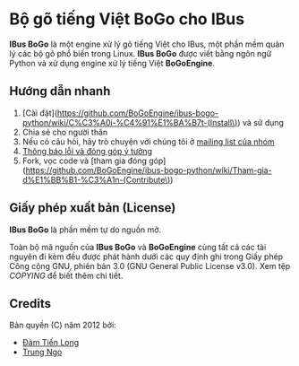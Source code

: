 # Bộ gõ tiếng Việt BoGo cho IBus

**IBus BoGo** là một engine xử lý gõ tiếng Việt cho IBus, một phần mềm quản lý các bộ gõ phổ biến trong Linux.
**IBus BoGo** được viết bằng ngôn ngữ Python và xử dụng engine xử lý
tiếng Việt **BoGoEngine**.

## Hướng dẫn nhanh

1. [Cài đặt](https://github.com/BoGoEngine/ibus-bogo-python/wiki/C%C3%A0i-%C4%91%E1%BA%B7t-(Install\)) và sử dụng
2. Chia sẻ cho người thân
3. Nếu có câu hỏi, hãy trò chuyện với chúng tôi ở [mailing list của nhóm](bogoengine-dev@googlegroups.com)
4. [Thông báo lỗi và đóng góp ý tưởng](https://github.com/BoGoEngine/ibus-bogo-python/issues?state=open)
5. Fork, vọc code và [tham gia đóng góp](https://github.com/BoGoEngine/ibus-bogo-python/wiki/Tham-gia-d%E1%BB%B1-%C3%A1n-(Contribute\))

## Giấy phép xuất bản (License)

**IBus BoGo** là phần mềm tự do nguồn mở.

Toàn bộ mã nguồn của **IBus BoGo** và **BoGoEngine** cùng tất cả các
tài nguyên đi kèm đều được phát hành dưới các quy định ghi trong 
Giấy phép Công cộng GNU, phiên bản 3.0 (GNU General Public License v3.0).
Xem tệp *COPYING* để biết thêm chi tiết.

## Credits

Bản quyền (C) năm 2012 bởi:

* [Đàm Tiến Long](https://github.com/milkycoffee)
* [Trung Ngo](https://github.com/lewtds)
